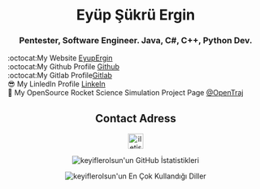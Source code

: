 <h1 align="center">Eyüp Şükrü Ergin</h1>
<h3 align="center">Pentester, Software Engineer. Java, C#, C++, Python Dev.</h3>

:octocat:My Website [EyupErgin]</br>
:octocat:My Github Profile [Github]</br>
:octocat:My Gitlab Profile[Gitlab]</br> 
:sunglasses: My LinledIn Profile [LinkeIn]</br>
:rocket: My OpenSource Rocket Science Simulation Project Page [@OpenTraj]</br>

<h2 align="center">Contact Adress</h2>
<div align="center">
  <a target="_blank" href="https://github.com/EyupErgin"> <img alt="iletisim | Github"  width="30px" src="https://www.flaticon.com/svg/static/icons/svg/2111/2111432.svg"></a> 

</div>

<div align="center">
  
![keyiflerolsun'un GitHub İstatistikleri](https://github-readme-stats.vercel.app/api?username=EyupErgin&show_icons=true&theme=dark)

</div>

<div align="center">

![keyiflerolsun'un En Çok Kullandığı Diller](https://github-readme-stats.vercel.app/api/top-langs/?username=EyupErgin&layout=demo&theme=dark)

</div>



[Github]: https://github.com/EyupErgin
[Gitlab]: https://gitlab.com/EyupErgin
[LinkeIn]: https://www.linkedin.com/in/eyupergin/
[@OpenTraj]: https://github.com/OpenTraj
[EyupErgin]: https://eyupergin.github.io/

